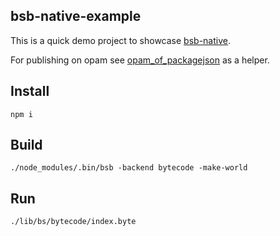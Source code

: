 bsb-native-example
---

This is a quick demo project to showcase [bsb-native](https://github.com/bsansouci/bsb-native).

For publishing on opam see [opam_of_packagejson](https://github.com/bsansouci/opam_of_packagejson/) as a helper.


## Install
`npm i`

## Build
`./node_modules/.bin/bsb -backend bytecode -make-world`

## Run
`./lib/bs/bytecode/index.byte`
